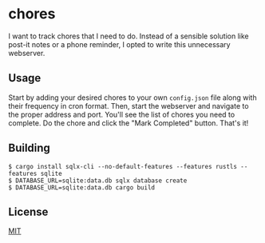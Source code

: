 # chores

I want to track chores that I need to do. Instead of a sensible solution like post-it notes or a phone reminder, I opted to write this unnecessary webserver.

## Usage

Start by adding your desired chores to your own `config.json` file along with their frequency in cron format. Then, start the webserver and navigate to the proper address and port. You'll see the list of chores you need to complete. Do the chore and click the "Mark Completed" button. That's it!

## Building

```
$ cargo install sqlx-cli --no-default-features --features rustls --features sqlite
$ DATABASE_URL=sqlite:data.db sqlx database create
$ DATABASE_URL=sqlite:data.db cargo build
```

## License
[MIT](LICENSE.md)
